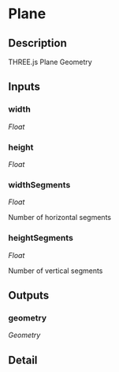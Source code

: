 # Plane

## Description
THREE.js Plane Geometry

## Inputs
### width

*Float*



### height

*Float*



### widthSegments

*Float*

Number of horizontal segments

### heightSegments

*Float*

Number of vertical segments

## Outputs
### geometry

*Geometry*



## Detail

